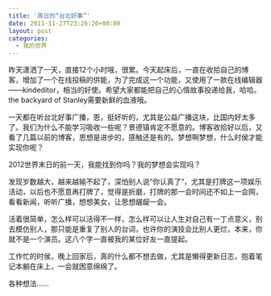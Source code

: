 ```yaml
---
title: '周日的“台北好事”'
date: 2011-11-27T23:26:20+00:00
layout: post
categories:
  - 我的世界
---
```

昨天潇洒了一天，直接12个小时哦，很累。今天起床后，一直在收拾自己的博客，增加了一个在线投稿的供能，为了完成这一个功能，又使用了一款在线编辑器 ——kindeditor，相当的好使。希望大家都能把自己的心情故事投递给我，哈哈。the backyard of Stanley需要新鲜的血液哦。

一天都在听台北好事广播，恩，挺好听的，尤其是公益广播这块，比国内好太多了。我们为什么不能学习吸收一些呢？景德镇肯定不愿意的。博客收拾好以后，又看了几篇以前的博客，思想是进步的，感触还是有的。梦想啊梦想，什么时侯才能实现你呢？

2012世界末日的前一天，我能找到你吗？我的梦想会实现吗？

发现岁数越大，越来越输不起了，深怕别人说“你认真了”，尤其是打牌这一项娱乐活动，以后也不愿意再打牌了，觉得是折磨，打牌的那一会时间还不如上一会网，看看新闻，听听广播，想想美女，让思想龌龊一会。
<!--more-->
活着很简单，怎么样可以活得不一样，怎么样可以让人生对自己有一丁点意义，别去模仿别人，那只能是重复了别人的台词，也许你的演技会比别人更烂，本来，你就不是一个演员。这八个字一直被我的某位好友一直提起。

工作忙的时侯，晚上回家后，真的什么都不想去做，尤其是懒得更新日志，抱着笔记本躺在床上，一会就困意绵绵了。

各种想法……